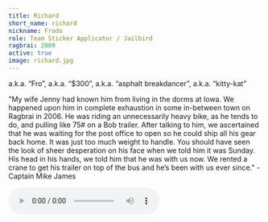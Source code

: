 ```yaml
---
title: Richard
short_name: richard
nickname: Frodo
role: Team Sticker Applicator / Jailbird
ragbrai: 2009
active: true
image: richard.jpg
---
```

a.k.a. “Fro”, a.k.a. “$300”, a.k.a. “asphalt breakdancer”, a.k.a. “kitty-kat”

"My wife Jenny had known him from living in the dorms at Iowa. We happened upon him in complete exhaustion in some in-between town on Ragbrai in 2006. He was riding an unnecessarily heavy bike, as he tends to do, and pulling like 75# on a Bob trailer. After talking to him, we ascertained that he was waiting for the post office to open so he could ship all his gear back home. It was just too much weight to handle. You should have seen the look of sheer desperation on his face when we told him it was Sunday. His head in his hands, we told him that he was with us now. We rented a crane to get his trailer on top of the bus and he’s been with us ever since." - Captain Mike James

<audio controls>
  <source src="/assets/audio/richard-thompson20090723.ogg" type="audio/ogg">
  <source src="/assets/audio/richard-thompson20090723.wav" type="audio/mpeg">
Your browser (most likely Internet Explorer) does not support the audio element.
</audio>

